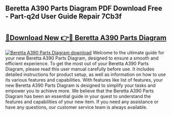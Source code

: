 ## Beretta A390 Parts Diagram PDF Download Free - Part-q2d User Guide Repair 7Cb3f

# <h2><a href="http://dft0yst.blite.top/?on=Beretta+A390+Parts+Diagram">🔗Download New 👉🔴 Beretta A390 Parts Diagram</a></h2>

[![Beretta A390 Parts Diagram download](https://i.imgur.com/lujVjoI.png)](http://dft0yst.blite.top/?on=Beretta+A390+Parts+Diagram)
Welcome to the ultimate guide for your new Beretta A390 Parts Diagram, designed to ensure a smooth and efficient experience. To get the most out of your Beretta A390 Parts Diagram, please read this user manual carefully before use. It includes detailed instructions for product setup, as well as information on how to use its various features and capabilities. With features like list of features, your new Beretta A390 Parts Diagram is designed to simplify your tasks and empower you to achieve more. We believe that the Beretta A390 Parts Diagram has been an essential guide in your quest to understand the features and capabilities of your new item. If you need any assistance or have any questions, our customer service team is always available.
